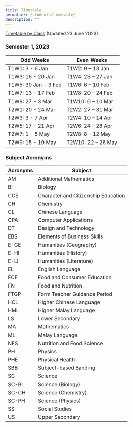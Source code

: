```yaml
---
title: Timetable
permalink: /students/timetable/
description: ""
---
```

[Timetable by Class](/files/For%20Students/2023%20sem%202%20timetable_class.pdf) (Updated 23 June 2023)

### Semester 1, 2023



| Odd Weeks  | Even Weeks | 
| -------- | -------- | 
| T1W1: 3 - 6 Jan    | T1W2: 9 – 13 Jan    | 
| T1W3: 16 - 20 Jan    | T1W4: 23 – 27 Jan     | 
| T1W5: 30 Jan - 3 Feb   | T1W6: 6 – 10 Feb    | 
| T1W7: 13 - 17 Feb    | T1W8: 20 – 24 Feb     | 
| T1W9: 27 - 3 Mar   | T1W10: 6 – 10 Mar     | 
| T2W1: 20 - 24 Mar    | T2W2: 27 – 31 Mar    | 
| T2W3: 3 - 7 Apr    | T2W4: 10 – 14 Apr     | 
| T2W5: 17 - 21 Apr    | T2W6: 24 – 28 Apr    | 
| T2W7: 1 - 5 May   | T2W8: 8 – 12 May    | 
| T2W9: 15 - 19 May    | T2W10: 22 – 26 May     | 


### Subject Acronyms 



| Acronyms | Subject | 
| -------- | -------- | 
| AM    | Additional Mathematics     | 
| BI    | Biology     | 
| CCE    | Character and Citizenship Education     | 
|  CH     | Chemistry      | 
|  CL | Chinese Language    | 
|  CPA   | Computer Applications      | 
|   DT  | Design and Technology      | 
| EBS     | Elements of Business Skills      | 
|  E-GE    | Humanities (Geography)     | 
|   E-HI   | Humanities (History)      | 
|  E-LI    | Humanities (Literature)    | 
|  EL    | English Language     | 
|  FCE   | Food and Consumer Education     | 
|   FN   | Food and Nutrition      | 
|  FTGP   | Form Teacher Guidance Period     | 
|   HCL   | Higher Chinese Language      | 
|  HML    | Higher Malay Language      | 
|  LS   | Lower Secondary     | 
|   MA   | Mathematics     | 
|  ML    | Malay Language      | 
|   NFS   | Nutrition and Food Science      | 
|  PH    | Physics     | 
|  PHE    | Physical Health     | 
|   SBB   | Subject-based Banding     | 
|   SC   | Science      | 
|  SC-BI    | Science (Biology)      | 
|  SC-CH    | Science (Chemistry)    | 
|   SC-PH   | Science (Physics)     | 
|   SS   | Social Studies      | 
|  US    | Upper Secondary     |